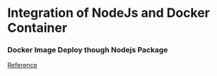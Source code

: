 # Integration of NodeJs and Docker Container

### Docker Image Deploy though Nodejs Package

<a href="https://nodejs.org/de/docs/guides/nodejs-docker-webapp/">Reference</a>
